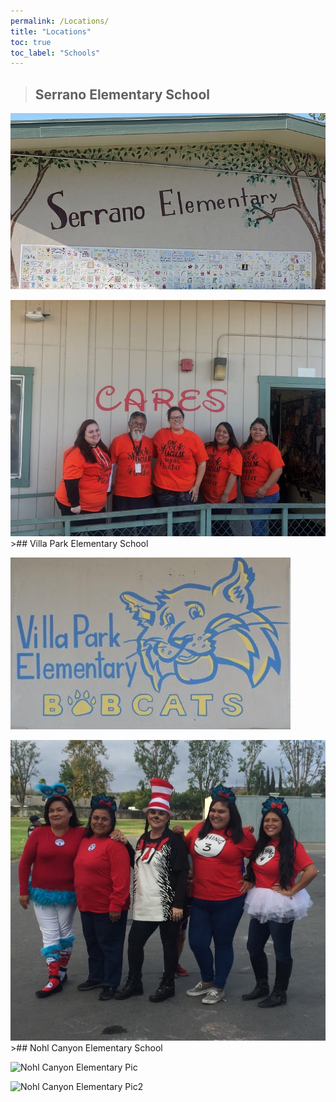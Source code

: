 ```yaml
---
permalink: /Locations/
title: "Locations"
toc: true
toc_label: "Schools"
---
```

>## Serrano Elementary School
<p><img src="/assets/images/serrano-elementary.jpg" alt="Serrano Elementary Pic">
<p><img src="/assets/images/7289.jpg" alt="Serrano Elementary Pic2">
>## Villa Park Elementary School
<p><img src="/assets/images/villa-park-elementary-bobcats.jpg" alt="Villa Park Elementary Pic">
<p><img src="/assets/images/2913.jpg" alt="Villa Park Elementary Pic2">
>## Nohl Canyon Elementary School
<p><img src="/assets/images/NohlCanyon.PNG" alt="Nohl Canyon Elementary Pic">
<p><img src="/assets/images/NohlCanyon2.PNG" alt="Nohl Canyon Elementary Pic2">

